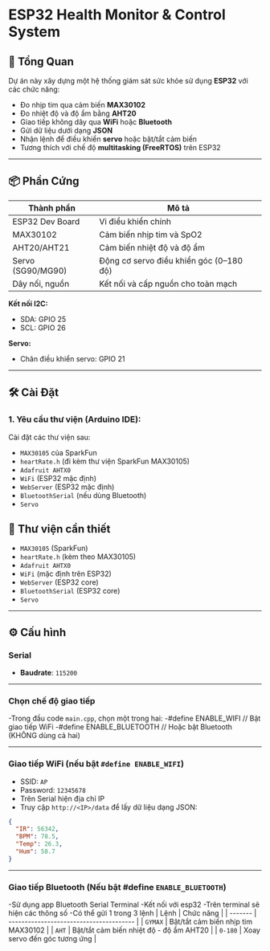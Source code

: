 # ESP32 Health Monitor & Control System

## 🧠 Tổng Quan

Dự án này xây dựng một hệ thống giám sát sức khỏe sử dụng **ESP32** với các chức năng:
- Đo nhịp tim qua cảm biến **MAX30102**
- Đo nhiệt độ và độ ẩm bằng **AHT20**
- Giao tiếp không dây qua **WiFi** hoặc **Bluetooth**
- Gửi dữ liệu dưới dạng **JSON**
- Nhận lệnh để điều khiển **servo** hoặc bật/tắt cảm biến
- Tương thích với chế độ **multitasking (FreeRTOS)** trên ESP32

---

## 📦 Phần Cứng

| Thành phần         | Mô tả                                       |
|--------------------|----------------------------------------------|
| ESP32 Dev Board    | Vi điều khiển chính                         |
| MAX30102           | Cảm biến nhịp tim và SpO2                   |
| AHT20/AHT21        | Cảm biến nhiệt độ và độ ẩm                  |
| Servo (SG90/MG90)  | Động cơ servo điều khiển góc (0–180 độ)     |
| Dây nối, nguồn     | Kết nối và cấp nguồn cho toàn mạch          |

**Kết nối I2C:**
- SDA: GPIO 25  
- SCL: GPIO 26

**Servo:**
- Chân điều khiển servo: GPIO 21

---

## 🛠️ Cài Đặt

### 1. Yêu cầu thư viện (Arduino IDE):
Cài đặt các thư viện sau:
- `MAX30105` của SparkFun
- `heartRate.h` (đi kèm thư viện SparkFun MAX30105)
- `Adafruit AHTX0`
- `WiFi` (ESP32 mặc định)
- `WebServer` (ESP32 mặc định)
- `BluetoothSerial` (nếu dùng Bluetooth)
- `Servo`

## 🧩 Thư viện cần thiết

- `MAX30105` (SparkFun)
- `heartRate.h` (kèm theo MAX30105)
- `Adafruit AHTX0`
- `WiFi` (mặc định trên ESP32)
- `WebServer` (ESP32 core)
- `BluetoothSerial` (ESP32 core)
- `Servo`

---

## ⚙️ Cấu hình

### Serial

- **Baudrate**: `115200`

---
### Chọn chế độ giao tiếp

-Trong đầu code `main.cpp`, chọn một trong hai:
-#define ENABLE_WIFI        // Bật giao tiếp WiFi
-#define ENABLE_BLUETOOTH // Hoặc bật Bluetooth (KHÔNG dùng cả hai)

---

### Giao tiếp WiFi (nếu bật `#define ENABLE_WIFI`)

- SSID: `AP`  
- Password: `12345678`
- Trên Serial hiện địa chỉ IP
- Truy cập `http://<IP>/data` để lấy dữ liệu dạng JSON:
```json
{
  "IR": 56342,
  "BPM": 78.5,
  "Temp": 26.3,
  "Hum": 58.7
}
```
---
### Giao tiếp Bluetooth (Nếu bật #define `ENABLE_BLUETOOTH`)

-Sử dụng app Bluetooth Serial Terminal
-Kết nối với esp32
-Trên terminal sẽ hiện các thông số
-Có thể gửi 1 trong 3 lệnh
| Lệnh    | Chức năng                               |
| ------- | --------------------------------------- |
| `GYMAX` | Bật/tắt cảm biến nhịp tim MAX30102      |
| `AHT`   | Bật/tắt cảm biến nhiệt độ - độ ẩm AHT20 |
| `0-180` | Xoay servo đến góc tương ứng            |
